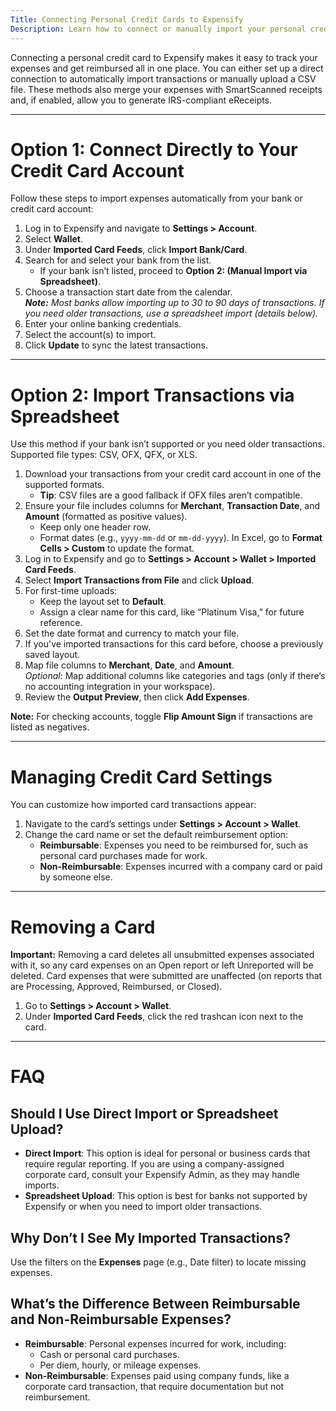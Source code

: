 ```yaml
---
Title: Connecting Personal Credit Cards to Expensify  
Description: Learn how to connect or manually import your personal credit card expenses into Expensify for seamless tracking and reimbursement.
---
```

<div id="expensify-classic" markdown="1">

Connecting a personal credit card to Expensify makes it easy to track your expenses and get reimbursed all in one place. You can either set up a direct connection to automatically import transactions or manually upload a CSV file. These methods also merge your expenses with SmartScanned receipts and, if enabled, allow you to generate IRS-compliant eReceipts.

---

# Option 1: Connect Directly to Your Credit Card Account

Follow these steps to import expenses automatically from your bank or credit card account:

1. Log in to Expensify and navigate to **Settings > Account**.
2. Select **Wallet**.
3. Under **Imported Card Feeds**, click **Import Bank/Card**.
4. Search for and select your bank from the list.
   - If your bank isn’t listed, proceed to **Option 2: (Manual Import via Spreadsheet)**.
5. Choose a transaction start date from the calendar.  
   _**Note:** Most banks allow importing up to 30 to 90 days of transactions. If you need older transactions, use a spreadsheet import (details below)._
6. Enter your online banking credentials.
7. Select the account(s) to import.
8. Click **Update** to sync the latest transactions.

---

# Option 2: Import Transactions via Spreadsheet

Use this method if your bank isn’t supported or you need older transactions. Supported file types: CSV, OFX, QFX, or XLS.

1. Download your transactions from your credit card account in one of the supported formats.
   - **Tip**: CSV files are a good fallback if OFX files aren’t compatible.
2. Ensure your file includes columns for **Merchant**, **Transaction Date**, and **Amount** (formatted as positive values). 
   - Keep only one header row.
   - Format dates (e.g., `yyyy-mm-dd` or `mm-dd-yyyy`). In Excel, go to **Format Cells > Custom** to update the format.
3. Log in to Expensify and go to **Settings > Account > Wallet > Imported Card Feeds**.
4. Select **Import Transactions from File** and click **Upload**.
5. For first-time uploads:
   - Keep the layout set to **Default**.
   - Assign a clear name for this card, like “Platinum Visa,” for future reference.
6. Set the date format and currency to match your file.
7. If you've imported transactions for this card before, choose a previously saved layout.
8. Map file columns to **Merchant**, **Date**, and **Amount**.  
   *Optional*: Map additional columns like categories and tags (only if there’s no accounting integration in your workspace). 
9. Review the **Output Preview**, then click **Add Expenses**.  

**Note:** For checking accounts, toggle **Flip Amount Sign** if transactions are listed as negatives.

---

# Managing Credit Card Settings

You can customize how imported card transactions appear:

1. Navigate to the card’s settings under **Settings > Account > Wallet**.
2. Change the card name or set the default reimbursement option:
   - **Reimbursable**: Expenses you need to be reimbursed for, such as personal card purchases made for work.
   - **Non-Reimbursable**: Expenses incurred with a company card or paid by someone else.

---

# Removing a Card

**Important:** Removing a card deletes all unsubmitted expenses associated with it, so any card expenses on an Open report or left Unreported will be deleted. Card expenses that were submitted are unaffected (on reports that are Processing, Approved, Reimbursed, or Closed).

1. Go to **Settings > Account > Wallet**.
2. Under **Imported Card Feeds**, click the red trashcan icon next to the card.

---

# FAQ

## Should I Use Direct Import or Spreadsheet Upload?

- **Direct Import**: This option is ideal for personal or business cards that require regular reporting. If you are using a company-assigned corporate card, consult your Expensify Admin, as they may handle imports.  
- **Spreadsheet Upload**: This option is best for banks not supported by Expensify or when you need to import older transactions.

## Why Don’t I See My Imported Transactions?

Use the filters on the **Expenses** page (e.g., Date filter) to locate missing expenses.

## What’s the Difference Between Reimbursable and Non-Reimbursable Expenses?

- **Reimbursable**: Personal expenses incurred for work, including:
  - Cash or personal card purchases.
  - Per diem, hourly, or mileage expenses.
- **Non-Reimbursable**: Expenses paid using company funds, like a corporate card transaction, that require documentation but not reimbursement.

</div>
